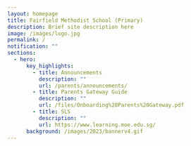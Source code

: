 ```yaml
---
layout: homepage
title: Fairfield Methodist School (Primary)
description: Brief site description here
image: /images/logo.jpg
permalink: /
notification: ""
sections:
  - hero:
      key_highlights:
        - title: Announcements
          description: ""
          url: /parents/announcements/
        - title: Parents Gateway Guide
          description: ""
          url: /files/Onboarding%20Parents%20Gateway.pdf
        - title: SLS
          description: ""
          url: https://www.learning.moe.edu.sg/
      background: /images/2023/bannerv4.gif
---
```

